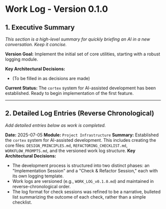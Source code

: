 ﻿# Work Log - Version 0.1.0

## 1. Executive Summary

*This section is a high-level summary for quickly briefing an AI in a new conversation. Keep it concise.*

**Version Goal:** Implement the initial set of core utilities, starting with a robust logging module.

**Key Architectural Decisions:**
- (To be filled in as decisions are made)

**Current Status:** The `cortex` system for AI-assisted development has been established. Ready to begin implementation of the first feature.

---

## 2. Detailed Log Entries (Reverse Chronological)

*Add detailed entries below as work is completed.*

**Date:** 2025-07-05
**Module:** `Project Infrastructure`
**Summary:** Established the `cortex` system for AI-assisted development. This includes creating the core files: `DESIGN_PRINCIPLES.md`, `REFACTORING_CHECKLIST.md`, `WORKFLOW_PROMPTS.md`, and the versioned work log structure.
**Key Architectural Decisions:**
- The development process is structured into two distinct phases: an "Implementation Session" and a "Check & Refactor Session," each with its own logging template.
- Work logs are versioned (e.g., `WORK_LOG_v0.1.0.md`) and maintained in reverse-chronological order.
- The log format for check sessions was refined to be a narrative, bulleted list summarizing the outcome of each check, rather than a simple checklist.